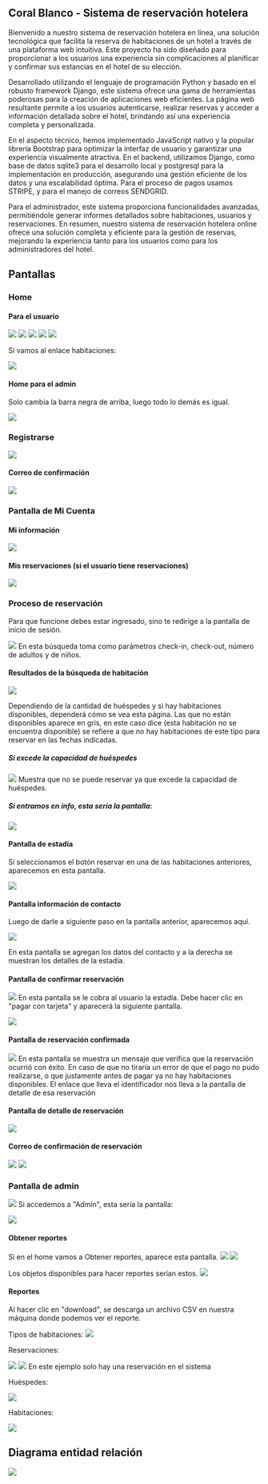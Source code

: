 ## Coral Blanco - Sistema de reservación hotelera

Bienvenido a nuestro sistema de reservación hotelera en línea, una solución tecnológica que facilita la reserva de habitaciones de un hotel a través de una plataforma web intuitiva. Este proyecto ha sido diseñado para proporcionar a los usuarios una experiencia sin complicaciones al planificar y confirmar sus estancias en el hotel de su elección.

Desarrollado utilizando el lenguaje de programación Python y basado en el robusto framework Django, este sistema ofrece una gama de herramientas poderosas para la creación de aplicaciones web eficientes. La página web resultante permite a los usuarios autenticarse, realizar reservas y acceder a información detallada sobre el hotel, brindando así una experiencia completa y personalizada.

En el aspecto técnico, hemos implementado JavaScript nativo y la popular librería Bootstrap para optimizar la interfaz de usuario y garantizar una experiencia visualmente atractiva. En el backend, utilizamos Django, como base de datos sqlite3 para el desarrollo local y postgresql para la implementación en producción, asegurando una gestión eficiente de los datos y una escalabilidad óptima. Para el proceso de pagos usamos STRIPE, y para el manejo de correos SENDGRID.

Para el administrador, este sistema proporciona funcionalidades avanzadas, permitiéndole generar informes detallados sobre habitaciones, usuarios y reservaciones. En resumen, nuestro sistema de reservación hotelera online ofrece una solución completa y eficiente para la gestión de reservas, mejorando la experiencia tanto para los usuarios como para los administradores del hotel.

## Pantallas

### Home
#### Para el usuario

![](assets/home.png)
![](assets/home1.png)
![](assets/home2.png)
![](assets/home3.png)
![](assets/home4.png)

Si vamos al enlace habitaciones:

![](assets/bedrooms.png)

#### Home para el admin

Solo cambia la barra negra de arriba, luego todo lo demás es igual.

![](assets/admin.png)

### Registrarse

![](assets/signup.png)

#### Correo de confirmación

![](assets/signup1.png)

### Pantalla de Mi Cuenta

#### Mi información

![](assets/myaccount.png)

#### Mis reservaciones (si el usuario tiene reservaciones)

![](assets/myaccount1.png)

### Proceso de reservación

Para que funcione debes estar ingresado, sino te redirige a la pantalla de inicio de sesión.

![](assets/booking1.png)
En esta búsqueda toma como parámetros check-in, check-out, número de adultos y de niños.

#### Resultados de la búsqueda de habitación
![](assets/booking2.png)

Dependiendo de la cantidad de huéspedes y si hay habitaciones disponibles, dependerá cómo se vea esta página. Las que no están disponibles aparece en gris, en este caso dice (esta habitación
no se encuentra disponible) se refiere a que no hay habitaciones de este tipo para reservar en las
fechas indicadas.


##### Si excede la capacidad de huéspedes
![](assets/booking3.png)
Muestra que no se puede reservar ya que excede la capacidad de huéspedes.



##### Si entramos en info, esta sería la pantalla:

![](assets/booking4.png)

#### Pantalla de estadía

Si seleccionamos el botón reservar en una de las habitaciones anteriores, aparecemos en esta pantalla.

![](assets/booking5.png)

#### Pantalla información de contacto

Luego de darle a siguiente paso en la pantalla anterior, aparecemos aquí.

![](assets/booking6.png)

En esta pantalla se agregan los datos del contacto y a la derecha se muestran los detalles de la estadía.

#### Pantalla de confirmar reservación

![](assets/booking7.png)
En esta pantalla se le cobra al usuario la estadía. Debe hacer clic en "pagar con tarjeta" y aparecerá la siguiente pantalla.

![](assets/booking8.png)


#### Pantalla de reservación confirmada
![](assets/booking9.png)
En esta pantalla se muestra un mensaje que verifica que la reservación ocurrió con éxito. En caso
de que no tiraría un error de que el pago no pudo realizarse, o que justamente antes de pagar ya
no hay habitaciones disponibles. El enlace que lleva el identificador nos lleva a la pantalla de
detalle de esa reservación


#### Pantalla de detalle de reservación

![](assets/booking10.png)

#### Correo de confirmación de reservación

![](assets/booking11.png)
![](assets/booking12.png)

### Pantalla de admin
![](assets/booking13.png)
Si accedemos a "Admin", esta sería la pantalla:

![](assets/admin2.png)



#### Obtener reportes

Si en el home vamos a Obtener reportes, aparece esta pantalla.
![](assets/admin3.png)
![](assets/admin4.png)


Los objetos disponibles para hacer reportes serían estos.
![](assets/admin5.png)

#### Reportes

Al hacer clic en "download", se descarga un archivo CSV en nuestra máquina donde podemos ver el reporte.

Tipos de habitaciones:
![](assets/admin6.png)

Reservaciones:

![](assets/admin7.png)
![](assets/admin8.png)
En este ejemplo solo hay una reservación en el sistema

Huéspedes:

![](assets/admin9.png)

Habitaciones:

![](assets/admin10.png)

## Diagrama entidad relación

![](assets/admin11.png)

